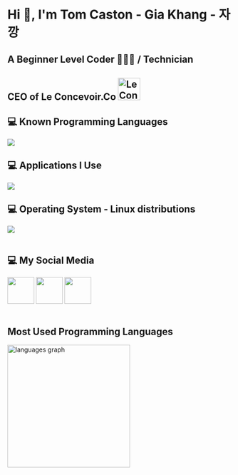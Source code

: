 # Hi 👋, I'm Tom Caston - Gia Khang - 자 깡

## A Beginner Level Coder 👨🏻‍💻 / Technician

## CEO of Le Concevoir.Co <a href="https://github.com/Le-Concevoir-Co"><img src="https://github.com/itzaRinna/itzaRinna/blob/main/LCC.png" alt="Le Concevoir.Co" width="50" height="50"></a>

## 💻 Known Programming Languages
<div align="left">
    <a href="https://skillicons.dev">
        <img src="https://skillicons.dev/icons?i=cpp,cs">
    </a>
</div>

## 💻 Applications I Use
<div align="left">
    <a href="https://skillicons.dev">
        <img src="https://skillicons.dev/icons?i=git,github,visualstudio,vscode">
    </a>
</div>

## 💻 Operating System - Linux distributions
<div align="left">
    <a href="https://skillicons.dev">
        <img src="https://skillicons.dev/icons?i=windows,mint">
    </a>
</div>
<br>

## 💻 My Social Media
<div align="left">
    <a href="https://www.linkedin.com/in/rinna-ateros-197922253"><img width="60px" src="https://cdn.jsdelivr.net/gh/devicons/devicon/icons/linkedin/linkedin-original.svg" /></a>
    <a href="https://www.facebook.com/profile.php?id=61557123393779&mibextid=LQQJ4d"><img width="60px" src="https://cdn.jsdelivr.net/gh/devicons/devicon/icons/facebook/facebook-original.svg" /></a>
    <a href="https://www.tiktok.com/@yourusername"><img width="60px" src="https://cdn.jsdelivr.net/npm/simple-icons@v6/icons/tiktok.svg""></a>
</div>
<br>

## Most Used Programming Languages
<div>
    <img src="https://github-readme-stats.vercel.app/api/top-langs?locale=en&hide_title=true&layout=compact&card_width=500&langs_count=18&theme=dracula&hide_border=true&username=tomkancaston&hide=html,css,yacc,scss,makefile,scala,supercollider,cmake,svelte,dockerfile,gml,shell,rust,go,python,less,c,java,javascript,typescript,gdscript" height="275" alt="languages graph"  />
</div>
